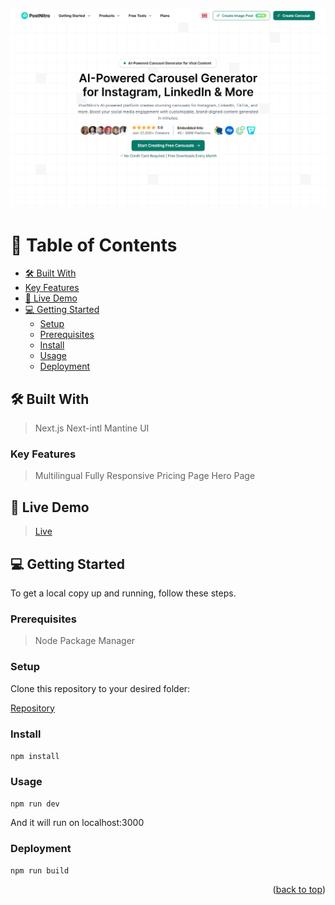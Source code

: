 <a name="readme-top"></a>

<img src="./ss1.png"  />

# 📗 Table of Contents

- [🛠 Built With](#built-with)
- [Key Features](#key-features)
- [🚀 Live Demo](#live-demo)
- [💻 Getting Started](#getting-started)
  - [Setup](#setup)
  - [Prerequisites](#prerequisites)
  - [Install](#install)
  - [Usage](#usage)
  - [Deployment](#triangular_flag_on_post-deployment)

## 🛠 Built With <a name="built-with"></a>

> Next.js
> Next-intl
> Mantine UI

### Key Features <a name="key-features"></a>

> Multilingual
> Fully Responsive
> Pricing Page
> Hero Page

## 🚀 Live Demo <a name="live-demo"></a>

> <a href="https://carmed.onrender.com/">Live</a>

## 💻 Getting Started <a name="getting-started"></a>

To get a local copy up and running, follow these steps.

### Prerequisites

> Node Package Manager

### Setup

Clone this repository to your desired folder:

[Repository](https://github.com/shayan1234554321/postnitro)

### Install

``npm install``

### Usage

```npm run dev```

And it will run on localhost:3000

### Deployment

```mermaide
npm run build
```

<p align="right">(<a href="#readme-top">back to top</a>)</p>

